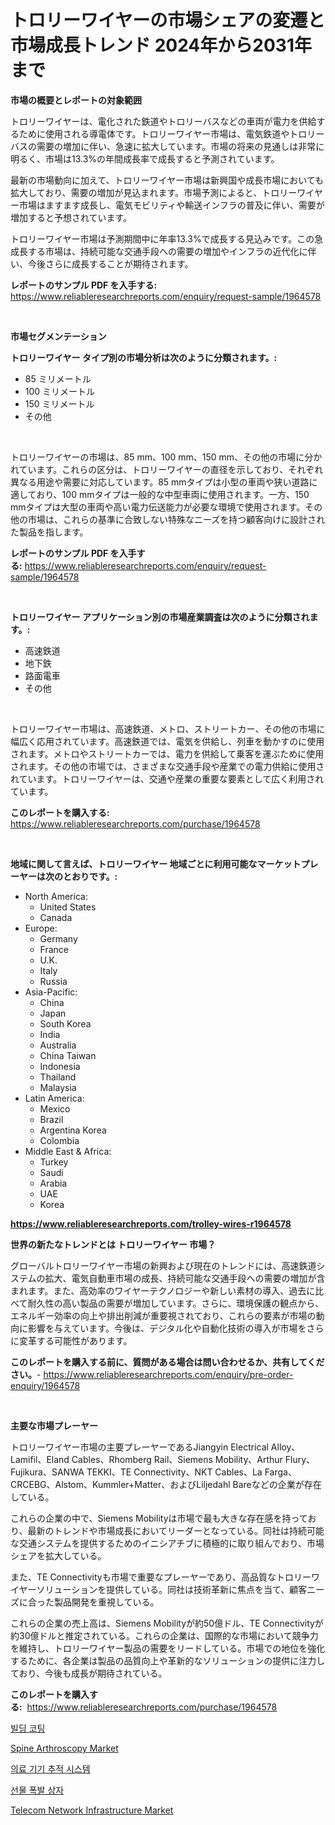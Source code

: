 <p><h1>トロリーワイヤーの市場シェアの変遷と市場成長トレンド 2024年から2031年まで</h1></p><p><strong>市場の概要とレポートの対象範囲</strong></p>
<p><p>トロリーワイヤーは、電化された鉄道やトロリーバスなどの車両が電力を供給するために使用される導電体です。トロリーワイヤー市場は、電気鉄道やトロリーバスの需要の増加に伴い、急速に拡大しています。市場の将来の見通しは非常に明るく、市場は13.3%の年間成長率で成長すると予測されています。</p><p>最新の市場動向に加えて、トロリーワイヤー市場は新興国や成長市場においても拡大しており、需要の増加が見込まれます。市場予測によると、トロリーワイヤー市場はますます成長し、電気モビリティや輸送インフラの普及に伴い、需要が増加すると予想されています。</p><p>トロリーワイヤー市場は予測期間中に年率13.3%で成長する見込みです。この急成長する市場は、持続可能な交通手段への需要の増加やインフラの近代化に伴い、今後さらに成長することが期待されます。</p></p>
<p><strong>レポートのサンプル PDF を入手する:</strong> <a href="https://www.reliableresearchreports.com/enquiry/request-sample/1964578">https://www.reliableresearchreports.com/enquiry/request-sample/1964578</a></p>
<p>&nbsp;</p>
<p><strong>市場セグメンテーション</strong></p>
<p><strong>トロリーワイヤー タイプ別の市場分析は次のように分類されます。:</strong></p>
<p><ul><li>85 ミリメートル</li><li>100 ミリメートル</li><li>150 ミリメートル</li><li>その他</li></ul></p>
<p>&nbsp;</p>
<p><p>トロリーワイヤーの市場は、85 mm、100 mm、150 mm、その他の市場に分かれています。これらの区分は、トロリーワイヤーの直径を示しており、それぞれ異なる用途や需要に対応しています。85 mmタイプは小型の車両や狭い道路に適しており、100 mmタイプは一般的な中型車両に使用されます。一方、150 mmタイプは大型の車両や高い電力伝送能力が必要な環境で使用されます。その他の市場は、これらの基準に合致しない特殊なニーズを持つ顧客向けに設計された製品を指します。</p></p>
<p><strong>レポートのサンプル PDF を入手する:</strong>&nbsp;<a href="https://www.reliableresearchreports.com/enquiry/request-sample/1964578">https://www.reliableresearchreports.com/enquiry/request-sample/1964578</a></p>
<p>&nbsp;</p>
<p><strong> トロリーワイヤー アプリケーション別の市場産業調査は次のように分類されます。:</strong></p>
<p><ul><li>高速鉄道</li><li>地下鉄</li><li>路面電車</li><li>その他</li></ul></p>
<p>&nbsp;</p>
<p><p>トロリーワイヤー市場は、高速鉄道、メトロ、ストリートカー、その他の市場に幅広く応用されています。高速鉄道では、電気を供給し、列車を動かすのに使用されます。メトロやストリートカーでは、電力を供給して乗客を運ぶために使用されます。その他の市場では、さまざまな交通手段や産業での電力供給に使用されています。トロリーワイヤーは、交通や産業の重要な要素として広く利用されています。</p></p>
<p><strong>このレポートを購入する:</strong>&nbsp; <a href="https://www.reliableresearchreports.com/purchase/1964578">https://www.reliableresearchreports.com/purchase/1964578</a></p>
<p>&nbsp;</p>
<p><strong>地域に関して言えば、トロリーワイヤー 地域ごとに利用可能なマーケットプレーヤーは次のとおりです。:</strong></p>
<p><ul>
    <li>
        North America:
        <ul>
            <li>United States</li>
            <li>Canada</li>
        </ul>
    </li>
    <li>
        Europe:
        <ul>
            <li>Germany</li>
            <li>France</li>
            <li>U.K.</li>
            <li>Italy</li>
            <li>Russia</li>
        </ul>
    </li>
    <li>
        Asia-Pacific:
        <ul>
            <li>China</li>
            <li>Japan</li>
            <li>South Korea</li>
            <li>India</li>
            <li>Australia</li>
            <li>China Taiwan</li>
            <li>Indonesia</li>
            <li>Thailand</li>
            <li>Malaysia</li>
        </ul>
    </li>
    <li>
        Latin America:
        <ul>
            <li>Mexico</li>
            <li>Brazil</li>
            <li>Argentina Korea</li>
            <li>Colombia</li>
        </ul>
    </li>
    <li>
        Middle East & Africa:
        <ul>
            <li>Turkey</li>
            <li>Saudi</li>
            <li>Arabia</li>
            <li>UAE</li>
            <li>Korea</li>
        </ul>
    </li>
    </ul></p>
<p><strong><a href="https://www.reliableresearchreports.com/trolley-wires-r1964578">https://www.reliableresearchreports.com/trolley-wires-r1964578</a></strong>&nbsp;</p>
<p><strong>世界の新たなトレンドとは トロリーワイヤー 市場？</strong></p>
<p><p>グローバルトロリーワイヤー市場の新興および現在のトレンドには、高速鉄道システムの拡大、電気自動車市場の成長、持続可能な交通手段への需要の増加が含まれます。また、高効率のワイヤーテクノロジーや新しい素材の導入、過去に比べて耐久性の高い製品の需要が増加しています。さらに、環境保護の観点から、エネルギー効率の向上や排出削減が重要視されており、これらの要素が市場の動向に影響を与えています。今後は、デジタル化や自動化技術の導入が市場をさらに変革する可能性があります。</p></p>
<p><strong>このレポートを購入する前に、質問がある場合は問い合わせるか、共有してください。</strong>- <a href="https://www.reliableresearchreports.com/enquiry/pre-order-enquiry/1964578">https://www.reliableresearchreports.com/enquiry/pre-order-enquiry/1964578</a></p>
<p>&nbsp;</p>
<p><strong>主要な市場プレーヤー</strong></p>
<p><p>トロリーワイヤー市場の主要プレーヤーであるJiangyin Electrical Alloy、Lamifil、Eland Cables、Rhomberg Rail、Siemens Mobility、Arthur Flury、Fujikura、SANWA TEKKI、TE Connectivity、NKT Cables、La Farga、CRCEBG、Alstom、Kummler+Matter、およびLiljedahl Bareなどの企業が存在している。</p><p>これらの企業の中で、Siemens Mobilityは市場で最も大きな存在感を持っており、最新のトレンドや市場成長においてリーダーとなっている。同社は持続可能な交通システムを提供するためのイニシアチブに積極的に取り組んでおり、市場シェアを拡大している。</p><p>また、TE Connectivityも市場で重要なプレーヤーであり、高品質なトロリーワイヤーソリューションを提供している。同社は技術革新に焦点を当て、顧客ニーズに合った製品開発を重視している。</p><p>これらの企業の売上高は、Siemens Mobilityが約50億ドル、TE Connectivityが約30億ドルと推定されている。これらの企業は、国際的な市場において競争力を維持し、トロリーワイヤー製品の需要をリードしている。市場での地位を強化するために、各企業は製品の品質向上や革新的なソリューションの提供に注力しており、今後も成長が期待されている。</p></p>
<p><strong>このレポートを購入する:</strong>&nbsp;&nbsp;<a href="https://www.reliableresearchreports.com/purchase/1964578">https://www.reliableresearchreports.com/purchase/1964578</a></p>
<p><p><a href="https://github.com/wallacBahrtyinger567686/Market-Research-Report-List-1/blob/main/469289422390.md">빌딩 코팅</a></p><p><a href="https://github.com/jodemen/Market-Research-Report-List-2/blob/main/spine-arthroscopy-market.md">Spine Arthroscopy Market</a></p><p><a href="https://medium.com/@jordybecker/%EC%9D%98%EB%A3%8C-%EA%B8%B0%EA%B8%B0-%EC%B6%94%EC%A0%81-%EC%8B%9C%EC%8A%A4%ED%85%9C-%EC%8B%9C%EC%9E%A5%EC%9D%80-%EC%8B%9C%EC%9E%A5-%EC%A0%90%EC%9C%A0%EC%9C%A8-%ED%81%AC%EA%B8%B0-%EB%B0%8F-2031%EB%85%84%EA%B9%8C%EC%A7%80-%EC%98%88%EC%83%81%EB%90%98%EB%8A%94-%EC%98%88%EC%B8%A1%EC%97%90-%EC%B4%88%EC%A0%90%EC%9D%84-%EB%A7%9E%EC%B6%94%EA%B3%A0-%EC%9E%88%EC%8A%B5%EB%8B%88%EB%8B%A4-3686b73dc5a2">의료 기기 추적 시스템</a></p><p><a href="https://medium.com/@ronnyreilly2022/%EC%84%A0%EB%AC%BC-%ED%8F%AD%EB%B0%9C-%EC%83%81%EC%9E%90-%EC%8B%9C%EC%9E%A5-%EC%A0%84%EB%A7%9D-%EC%82%B0%EC%97%85-%EA%B0%9C%EC%9A%94-%EB%B0%8F-%EC%98%88%EC%B8%A1-2024%EB%85%84%EB%B6%80%ED%84%B0-2031%EB%85%84-5db681ba713f">선물 폭발 상자</a></p><p><a href="https://github.com/Sarissaschmalingtr6fz2739/Market-Research-Report-List-2/blob/main/telecom-network-infrastructure-market.md">Telecom Network Infrastructure Market</a></p></p>